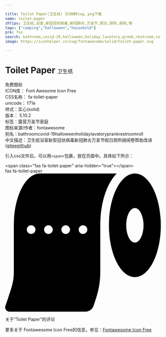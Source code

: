 ```yaml
---

title: Toilet Paper(卫生纸) ICON转svg、png下载
name: toilet-paper
zhTips: 卫生纸,浴室,新型冠状病毒,新冠肺炎,万圣节,假日,厕所,胡闹,卷
tags: ["camping","halloween","household"]
pre: fas
search: bathroom,covid-19,halloween,holiday,lavatory,prank,restroom,roll
image: https://iconhelper.cn/svg/fontawesome/solid/toilet-paper.svg

---
```


# Toilet Paper  <small style="font-size: 60%;font-weight: 100">卫生纸</small>


<div class="detail-page">
<p>
<span><span class="badge-success badge">免费图标</span> </span>
<br/>
<span>
ICON库：
<span class="badge-secondary badge">Font Awesome Icon Free</span> 
</span>
<br/>
<span>
CSS名称：
<span class="badge-secondary badge">fa-toilet-paper</span> 
</span>
<br/>
<span>
unicode：
<span class="badge-secondary badge">f71e</span> 
<copy-btn content='f71e' btn-title=""></copy-btn>
<copy-btn :content='String.fromCodePoint(parseInt("f71e", 16))' btn-title="复制U"></copy-btn>
</span><br/><span>样式：<span class="badge-light badge">实心(solid)</span></span>
<br/>
<span>
版本：
<span class="badge-secondary badge">5.10.2</span> 
</span><br/><span>标签：<span class="badge-light badge"><router-link to="/tags/camping.html">露营</router-link></span><span class="badge-light badge"><router-link to="/tags/halloween.html">万圣节</router-link></span><span class="badge-light badge"><router-link to="/tags/household.html">家庭</router-link></span></span>
<br/>
<span>图标来源/作者：<span class="badge-light badge">fontawesome</span></span> 
<br/>
<span>别名：<span class="badge-light badge">bathroom</span><span class="badge-light badge">covid-19</span><span class="badge-light badge">halloween</span><span class="badge-light badge">holiday</span><span class="badge-light badge">lavatory</span><span class="badge-light badge">prank</span><span class="badge-light badge">restroom</span><span class="badge-light badge">roll</span></span><br/><span class="zh-detail">中文描述：<span class="badge-primary badge">卫生纸</span><span class="badge-primary badge">浴室</span><span class="badge-primary badge">新型冠状病毒</span><span class="badge-primary badge">新冠肺炎</span><span class="badge-primary badge">万圣节</span><span class="badge-primary badge">假日</span><span class="badge-primary badge">厕所</span><span class="badge-primary badge">胡闹</span><span class="badge-primary badge">卷</span><span class="help-link"><span>帮助改进</span>(<a href="https://gitee.com/liuwave/icon-helper/edit/master/json/fontawesome/solid/toilet-paper.json" target="_blank" rel="noopener noreferrer">gitee</a><a href="https://github.com/liuwave/icon-helper/edit/master/json/fontawesome/solid/toilet-paper.json" target="_blank" rel="noopener noreferrer">github</a></span>)</span><br/>
</p>
</div>
<div class="alert alert-dark">
  <i class="fas fa-toilet-paper fa-xs"></i>
  <i class="fas fa-toilet-paper fa-sm"></i>
  <i class="fas fa-toilet-paper fa-lg"></i>
  <i class="fas fa-toilet-paper fa-2x"></i>
  <i class="fas fa-toilet-paper fa-3x"></i>
  <i class="fas fa-toilet-paper fa-5x"></i>
  <i class="fas fa-toilet-paper fa-7x"></i>
</div>
<div>
  <p>引入css文件后，可以用<code>&lt;span&gt;</code>包裹，放在页面中。具体如下所示：    
  </p>
  <div class="alert alert-primary" style="font-size: 14px">
    &lt;span class="fas fa-toilet-paper" aria-hidden="true"&gt;&lt;/span&gt;
    <copy-btn content='<span class="fas fa-toilet-paper" aria-hidden="true"></span>'></copy-btn>
  </div>
  <div class="alert alert-secondary">
    <i class="fas fa-toilet-paper"
    style="font-size: 24px"
    aria-hidden="true"></i> fas fa-toilet-paper
    <copy-btn content="fas fa-toilet-paper" btn-title="复制图标名称"></copy-btn>
  </div>
</div>
<div id="svg" class="svg-wrap">
<svg xmlns="http://www.w3.org/2000/svg" viewBox="0 0 576 512"><path d="M128 0C74.98 0 32 85.96 32 192v172.07c0 41.12-9.8 62.77-31.17 126.87C-2.62 501.3 5.09 512 16.01 512h280.92c13.77 0 26-8.81 30.36-21.88 12.83-38.48 24.71-72.4 24.71-126.05V192c0-83.6 23.67-153.52 60.44-192H128zM96 224c-8.84 0-16-7.16-16-16s7.16-16 16-16 16 7.16 16 16-7.16 16-16 16zm64 0c-8.84 0-16-7.16-16-16s7.16-16 16-16 16 7.16 16 16-7.16 16-16 16zm64 0c-8.84 0-16-7.16-16-16s7.16-16 16-16 16 7.16 16 16-7.16 16-16 16zm64 0c-8.84 0-16-7.16-16-16s7.16-16 16-16 16 7.16 16 16-7.16 16-16 16zM480 0c-53.02 0-96 85.96-96 192s42.98 192 96 192 96-85.96 96-192S533.02 0 480 0zm0 256c-17.67 0-32-28.65-32-64s14.33-64 32-64 32 28.65 32 64-14.33 64-32 64z"/></svg>
</div>
<detail full-name='fa-toilet-paper'></detail>

<Vssue title="关于“Toilet Paper”的评论" >关于“Toilet Paper”的评论</Vssue>
    
<div><p>更多关于  Fontawesome Icon Free的信息，参见：<a target="_blank" href="https://iconhelper.cn/fontawesome.html">Fontawesome Icon Free</a>
</p></div>
